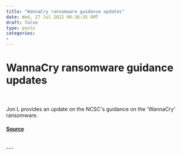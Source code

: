 ```yaml
---
title: "WannaCry ransomware guidance updates"
date: Wed, 27 Jul 2022 06:36:35 GMT
draft: false
type: posts
categories: 
- 
---
```

# WannaCry ransomware guidance updates

<br/>

<br/>
Jon L provides an update on the NCSC's guidance on the 'WannaCry' ransomware.

#### [Source](https://www.ncsc.gov.uk/blog-post/wannacry-ransomware-guidance-updates)

<br/>
---
